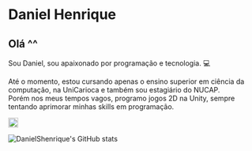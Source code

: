 # Daniel Henrique

## Olá ^^

Sou Daniel, sou apaixonado por programação e tecnologia. :computer:<br>
  
Até o momento, estou cursando apenas o ensino superior em ciência da computação, na UniCarioca e também sou estagiário do NUCAP. <br> 
Porém nos meus tempos vagos, programo jogos 2D na Unity, sempre tentando aprimorar minhas skills em programação. <br>

<p aling="center">
  <a href="https://www.linkedin.com/in/danielshenrique/" target="blank"><img align="center" src="https://cdn.jsdelivr.net/npm/simple-icons@3.0.1/icons/linkedin.svg" alt="DanielShenrique" height="20" width="20" /></a>
</p>

![DanielShenrique's GitHub stats](https://github-readme-stats.vercel.app/api?username=DanielShenrique&show_icons=true&theme=nord)
